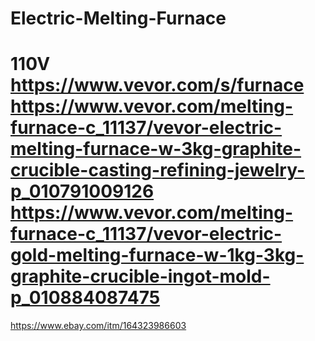 # Electric-Melting-Furnace
# 110V  https://www.vevor.com/s/furnace https://www.vevor.com/melting-furnace-c_11137/vevor-electric-melting-furnace-w-3kg-graphite-crucible-casting-refining-jewelry-p_010791009126 https://www.vevor.com/melting-furnace-c_11137/vevor-electric-gold-melting-furnace-w-1kg-3kg-graphite-crucible-ingot-mold-p_010884087475 
https://www.ebay.com/itm/164323986603
